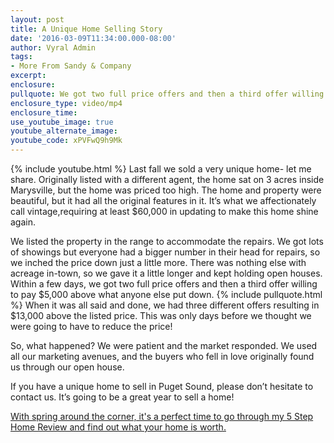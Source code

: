 ```yaml
---
layout: post
title: A Unique Home Selling Story
date: '2016-03-09T11:34:00.000-08:00'
author: Vyral Admin
tags:
- More From Sandy & Company 
excerpt:
enclosure:
pullquote: We got two full price offers and then a third offer willing to pay $5,000 above what anyone else put down.
enclosure_type: video/mp4
enclosure_time:
use_youtube_image: true
youtube_alternate_image:
youtube_code: xPVFwQ9h9Mk
---
```

{% include youtube.html %}
Last fall we sold a very unique home- let me share. Originally listed with a different agent, the home sat on 3 acres inside Marysville, but the home was priced too high. The home and property were beautiful, but it had all the original features in it. It’s what we affectionately call vintage,requiring at least $60,000 in updating to make this home shine again.

We listed the property in the range to accommodate the repairs. We got lots of showings but everyone had a bigger number in their head for repairs, so we inched the price down just a little more. There was nothing else with acreage in-town, so we gave it a little longer and kept holding open houses. Within a few days, we got two full price offers and then a third offer willing to pay $5,000 above what anyone else put down.
{% include pullquote.html %}
When it was all said and done, we had three different offers resulting in $13,000 above the listed price. This was only days before we thought we were going to have to reduce the price!

So, what happened? We were patient and the market responded. We used all our marketing avenues, and the buyers who fell in love originally found us through our open house.

If you have a unique home to sell in Puget Sound, please don’t hesitate to contact us. It’s going to be a great year to sell a home!

[With spring around the corner, it's a perfect time to go through my 5 Step Home Review and find out what your home is worth.](http://sandyandcompany.blogspot.com/p/home-value-report.html)

